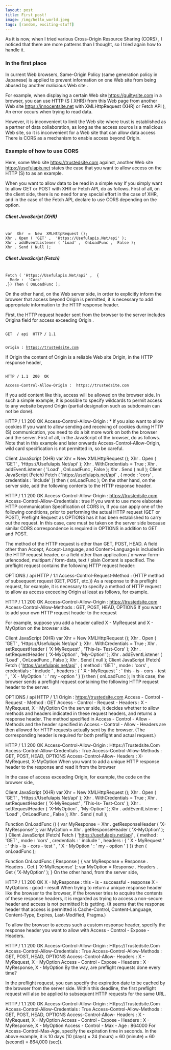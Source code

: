 ```yaml
---
layout: post
title: First post!
image: /img/hello_world.jpeg
tags: [random, exciting-stuff]
---
```


As it is now, when I tried various Cross-Origin Resource Sharing (CORS) , I noticed that there are more patterns than I thought, so I tried again how to handle it.

<h3> In the first place</h3>

In current Web browsers, Same-Origin Policy (same generation policy in Japanese) is applied to prevent information on one Web site from being abused by another malicious Web site .

For example, when displaying a certain Web site https://guiltysite.com in a browser, you can use HTTP (S ( XHR)) from this Web page from another Web site https://innocentsite.net with XMLHttpRequest (XHR) or Fetch API ), An error occurs when trying to read data.

However, it is inconvenient to limit the Web site where trust is established as a partner of data collaboration, as long as the access source is a malicious Web site, so it is inconvenient for a Web site that can allow data access There is CORS as a mechanism to enable access beyond Origin.

<h3>Example of how to use CORS</h3>

Here, some Web site https://trustedsite.com against, another Web site https://usefulapis.net states the case that you want to allow access on the HTTP (S) to as an example.

When you want to allow data to be read in a simple way
If you simply want to allow GET or POST with XHR or Fetch API, do as follows. First of all, on the client side, there is no need for any special effort in the case of XHR, and in the case of the Fetch API, declare to use CORS depending on the option.

<h5>Client JavaScript (XHR)</h5>

<pre><code>
var  Xhr  =  New  XMLHttpRequest ();
Xhr . Open ( 'GET' ,  'Https://Usefulapis.Net/api' );
Xhr . addEventListener ( 'Load' ,  OnLoadFunc ,  False ); 
Xhr . Send ( Null );
</code></pre>


<h5>Client JavaScript (Fetch)</h5>

<code>
Fetch ( 'Https://Usefulapis.Net/api' ,  { 
  Mode :  'Cors' 
.}) Then ( OnLoadFunc );
</code>

On the other hand, on the Web server side, in order to explicitly inform the browser that access beyond Origin is permitted, it is necessary to add appropriate information to the HTTP response header.

First, the HTTP request header sent from the browser to the server includes Origina field for access exceeding Origin .

<code>
GET  / api  HTTP / 1.1 

Origin :  https://trustedsite.com
</code>

If Origin the content of Origin is a reliable Web site Origin, in the HTTP response header,

<code>
HTTP / 1.1  200  OK<br>
Access-Control-Allow-Origin :  https://trustedsite.com
</code>

If you add content like this, access will be allowed on the browser side. In such a simple example, it is possible to specify wildcards to permit access to any website beyond Origin (partial designation such as subdomain can not be done).

HTTP / 1.1  200  OK 
Access-Control-Allow-Origin :  *
If you also want to allow cookies
If you want to allow sending and receiving of cookies during HTTP (S) communication, you need to do a bit more work on both the browser and the server. First of all, in the JavaScript of the browser, do as follows. Note that in this example and later onwards Access-Control-Allow-Origin, wild card specification is not permitted in, so be careful.

Client JavaScript (XHR)
var  Xhr  =  New  XMLHttpRequest (); 
Xhr . Open ( 'GET' ,  'Https://Usefulapis.Net/api' ); 
Xhr . WithCredentials  =  True ; 
Xhr . addEventListener ( 'Load' ,  OnLoadFunc ,  False ); 
Xhr . Send ( null );
Client JavaScript (Fetch)
Fetch ( 'https://usefulapis.net/api' ,  { 
  mode :  'cors' , 
  credentials :  'include' 
}) then ( onLoadFunc );
On the other hand, on the server side, add the following contents to the HTTP response header.

HTTP / 1.1  200  OK 
Access-Control-Allow-Origin :  https://trustedsite.com 
Access-Control-Allow-Credentials :  true
If you want to use more elaborate HTTP communication
Specification of CORS in, If you can apply one of the following conditions, prior to performing the actual HTTP request (GET or POST), Preflight Request as OPTIONS has it has been established to carry out the request. In this case, care must be taken on the server side because similar CORS correspondence is required in OPTIONS in addition to GET and POST.

The method of the HTTP request is other than GET, POST, HEAD.
A field other than Accept, Accept-Language, and Content-Language is included in the HTTP request header, or a field other than application / x-www-form-urlencoded, multipart / form-data, text / plain Content is specified.
The preflight request contains the following HTTP request header:

OPTIONS  / api  HTTP / 1.1 
Access-Control-Request-Method :  (HTTP method of subsequent request (GET, POST, etc.))
As a response to this preflight request, for example, it is necessary to specify a method of HTTP request to allow as access exceeding Origin at least as follows, for example.

HTTP / 1.1  200  OK 
Access-Control-Allow-Origin :  https://trustedsite.com 
Access-Control-Allow-Methods :  GET, POST, HEAD, OPTIONS
If you want to add your own HTTP request header to the request

For example, suppose you add a header called X - MyRequest and X - MyOption on the browser side.

Client JavaScript (XHR)
var  Xhr  =  New  XMLHttpRequest (); 
Xhr . Open ( 'GET' ,  'Https://Usefulapis.Net/api' ); 
Xhr . WithCredentials  =  True ; 
Xhr . setRequestHeader ( 'X-MyRequest' ,  'This-Is- Test-Cors' ); 
Xhr . setRequestHeader ( 'X-MyOption' ,  'My-Option' ); 
Xhr . addEventListener ( 'Load' ,  OnLoadFunc ,  False );
Xhr . Send ( null );
Client JavaScript (Fetch)
Fetch ( 'https://usefulapis.net/api' ,  { 
  method :  'GET' , 
  mode :  'cors' , 
  credentials :  ' include ' , 
  headers :  { 
    ' X - MyRequest ' :  ' this - is - cors - test ' , 
    ' X - MyOption ' :  ' my - option ' 
  } 
}) then ( onLoadFunc );
In this case, the browser sends a preflight request containing the following HTTP request header to the server.

OPTIONS  / api  HTTP / 1.1 
Origin :  https://trustedsite.com 
Access - Control - Request - Method :  GET 
Access - Control - Request - Headers :  X - MyRequest, X - MyOption
On the server side, it decides whether to allow methods and headers indicated in these request headers, and returns a response header. The method specified in Access - Control - Allow - Methods and the header specified in Access - Control - Allow - Headers are then allowed for HTTP requests actually sent by the browser. (The corresponding header is required for both preflight and actual request.)

HTTP / 1.1  200  OK 
Access-Control-Allow-Origin :  Https://Trustedsite.Com 
Access-Control-Allow-Credentials :  True 
Access-Control-Allow-Methods :  GET, POST, HEAD, OPTIONS 
Access-Control-Allow- Headers :  X-MyRequest, X-MyOption
When you want to add a unique HTTP response header to the response and read it from the browser

In the case of access exceeding Origin, for example, the code on the browser side,

Client JavaScript (XHR)
var  Xhr  =  New  XMLHttpRequest (); 
Xhr . Open ( 'GET' ,  'Https://Usefulapis.Net/api' ); 
Xhr . WithCredentials  =  True ; 
Xhr . setRequestHeader ( 'X-MyRequest' ,  'This-Is- Test-Cors' ); 
Xhr . setRequestHeader ( 'X-MyOption' ,  'My-Option' ); 
Xhr . addEventListener ( 'Load' ,  OnLoadFunc ,  False );
Xhr . Send ( null );

Function  OnLoadFunc ()  { 
  var  MyResponse  =  Xhr . getResponseHeader ( 'X-MyResponse' ); 
  var  MyOption  =  Xhr . getResponseHeader ( 'X-MyOption' ); 
}
Client JavaScript (Fetch)
Fetch ( 'https://usefulapis.net/api' ,  { 
  method :  'GET' , 
  mode :  'cors' , 
  credentials :  ' include ' , 
  headers :  { 
    ' X - MyRequest ' :  ' this - is - cors - test ' , 
    ' X - MyOption ' :  ' my - option ' 
  } 
}) then ( onLoadFunc );

Function  OnLoadFunc ( Response )  { 
  var  MyResponse  =  Response . Headers . Get ( 'X-MyResponse' ); 
  var  MyOption  =  Response . Headers . Get ( 'X-MyOption' ); 
}
On the other hand, from the server side,

HTTP / 1.1  200  OK 
X - MyResponse :  this - is - successful - response 
X - MyOptions :  good - result
When trying to return a unique response header like the browser to the browser, if the browser tries to acquire the contents of these response headers, it is regarded as trying to access a non-secure header and access is not permitted It is getting. (It seems that the response header that access is permitted is Cache-Control, Content-Language, Content-Type, Expires, Last-Modified, Pragma.)

To allow the browser to access such a custom response header, specify the response header you want to allow with Access - Control - Expose - Headers.

HTTP / 1.1  200  OK 
Access-Control-Allow-Origin :  Https://Trustedsite.Com 
Access-Control-Allow-Credentials :  True 
Access-Control-Allow-Methods :  GET, POST, HEAD, OPTIONS 
Access-Control-Allow- Headers :  X - MyRequest, X - MyOption 
Access - Control - Expose - Headers :  X - MyResponse, X - MyOption
By the way, are preflight requests done every time?

In the preflight request, you can specify the expiration date to be cached by the browser from the server side. Within this deadline, the first preflight request will also be applied to subsequent HTTP requests for the same URL.

HTTP / 1.1  200  OK 
Access-Control-Allow-Origin :  Https://Trustedsite.Com 
Access-Control-Allow-Credentials :  True 
Access-Control-Allow-Methods :  GET, POST, HEAD, OPTIONS 
Access-Control-Allow- Headers :  X - MyRequest, X - MyOption 
Access - Control - Expose - Headers :  X - MyResponse, X - MyOption 
Access - Control - Max - Age :  864000
For Access-Control-Max-Age, specify the expiration time in seconds. In the above example, it is 10 days (10 (days) × 24 (hours) × 60 (minute) × 60 (second) = 864,000 (sec)).
